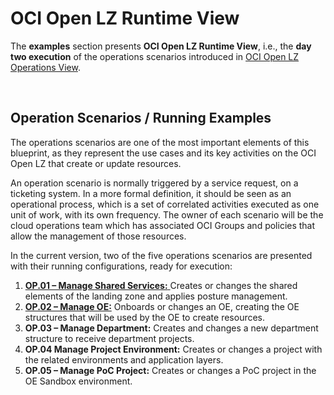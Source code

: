 # OCI Open LZ Runtime View

The **examples** section presents **OCI Open LZ Runtime View**, i.e., the **day two execution** of the operations scenarios introduced in [OCI Open LZ Operations View](../../design/OCI_Open_LZ.pdf).

&nbsp; 

## Operation Scenarios / Running Examples

The operations scenarios are one of the most important elements of this blueprint, as they represent the use cases and its key activities on the OCI Open LZ that create or update resources. 

An operation scenario is normally triggered by a service request, on a ticketing system. In a more formal definition, it should be seen as an operational process, which is a set of correlated activities executed as one unit of work, with its own frequency. The owner of each scenario will be the cloud operations team which has associated OCI Groups and policies that allow the management of those resources. 

In the current version, two of the five operations scenarios are presented with their running configurations, ready for execution:
1. [**OP.01 – Manage Shared Services:** ](shared/readme.md)Creates or changes the shared elements of the landing zone and applies posture management.
2.  [**OP.02 – Manage OE:**](operating-entities/oe01/readme.md) Onboards or changes an OE, creating the OE structures that will be used by the OE to create resources.
3.  **OP.03 – Manage Department:** Creates and changes a new department structure to receive department projects.
4.  **OP.04 Manage Project Environment:** Creates or changes a project with the related environments and application layers.
5.  **OP.05 – Manage PoC Project:** Creates or changes a PoC project in the OE Sandbox environment.


